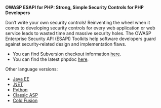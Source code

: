**OWASP ESAPI for PHP: Strong, Simple Security Controls for PHP Developers**

Don’t write your own security controls! Reinventing the wheel when it comes to developing security controls for every web application or web service leads to wasted time and massive security holes. The OWASP Enterprise Security API (ESAPI) Toolkits help software developers guard against security‐related design and implementation flaws.
  * You can find Subversion checkout information [here](http://code.google.com/p/owasp-esapi-php/source/checkout).
  * You can find the latest phpdoc [here](http://owasp-esapi-php.googlecode.com/svn/trunk_doc/latest/index.html).

Other language versions:

  * [Java EE](http://code.google.com/p/owasp-esapi-java)
  * [.NET](http://code.google.com/p/owasp-esapi-dotnet)
  * [Python](http://code.google.com/p/owasp-esapi-python)
  * [Classic ASP](http://www.owasp.org/index.php/Category:OWASP_Enterprise_Security_API#tab=Classic_ASP)
  * [Cold Fusion](http://www.owasp.org/index.php/Category:OWASP_Enterprise_Security_API#tab=ColdFusion.2FCFML)